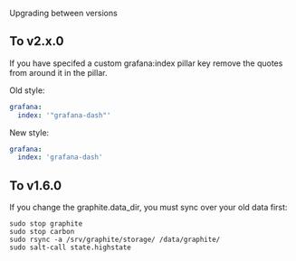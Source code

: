 Upgrading between versions

To v2.x.0
---------

If you have specifed a custom grafana:index pillar key remove the quotes from
around it in the pillar.

Old style:

```yaml
grafana:
  index: '"grafana-dash"'
```

New style:

```yaml
grafana:
  index: 'grafana-dash'
```

To v1.6.0
----------

If you change the graphite.data_dir, you must sync over your old data first:

````
sudo stop graphite
sudo stop carbon
sudo rsync -a /srv/graphite/storage/ /data/graphite/
sudo salt-call state.highstate
````
